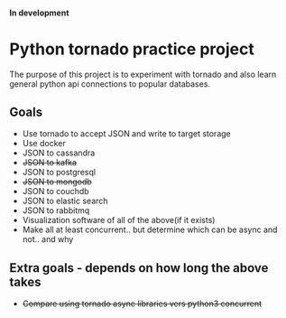 #### In development

# Python tornado practice project

The purpose of this project is to experiment with tornado
and also learn general python api connections to popular databases.

## Goals
* Use tornado to accept JSON and write to target storage
* Use docker
* JSON to cassandra
* ~~JSON to kafka~~
* JSON to postgresql
* ~~JSON to mongodb~~
* JSON to couchdb
* JSON to elastic search
* JSON to rabbitmq
* Visualization software of all of the above(if it exists)
* Make all at least concurrent.. but determine which can be async and not.. and why


## Extra goals - depends on how long the above takes
* ~~Compare using tornado async libraries vers python3 concurrent~~






